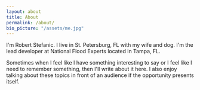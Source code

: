 ```yaml
---
layout: about
title: About
permalink: /about/
bio_picture: "/assets/me.jpg"
---
```


I'm Robert Stefanic. I live in St. Petersburg, FL with my wife and dog. I'm the lead developer at National Flood Experts located in Tampa, FL.

Sometimes when I feel like I have something interesting to say or I feel like I need to remember something, then I'll write about it here. I also enjoy talking about these topics in front of an audience if the opportunity presents itself.
